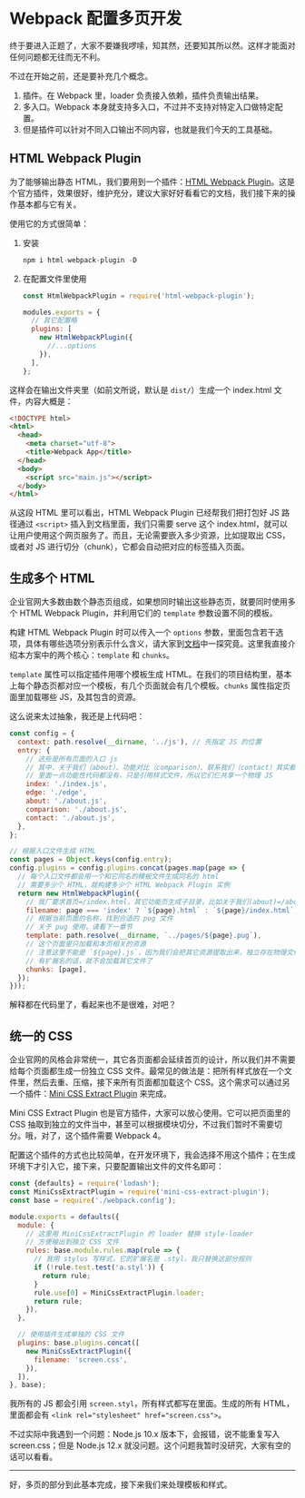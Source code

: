 Webpack 配置多页开发
========

终于要进入正题了，大家不要嫌我啰嗦，知其然，还要知其所以然。这样才能面对任何问题都无往而无不利。

不过在开始之前，还是要补充几个概念。

1. 插件。在 Webpack 里，loader 负责接入依赖，插件负责输出结果。
2. 多入口。Webpack 本身就支持多入口，不过并不支持对特定入口做特定配置。
3. 但是插件可以针对不同入口输出不同内容，也就是我们今天的工具基础。

HTML Webpack Plugin
--------

为了能够输出静态 HTML，我们要用到一个插件：[HTML Webpack Plugin](https://github.com/jantimon/html-webpack-plugin)。这是个官方插件，效果很好，维护充分，建议大家好好看看它的文档，我们接下来的操作基本都与它有关。

使用它的方式很简单：

1. 安装
    ```js
    npm i html-webpack-plugin -D
    ```
2. 在配置文件里使用
    ```js
    const HtmlWebpackPlugin = require('html-webpack-plugin');

    modules.exports = {
      // 其它配置略
      plugins: [
        new HtmlWebpackPlugin({
          //...options
        }),
      ],
    };
    ```

这样会在输出文件夹里（如前文所说，默认是 `dist/`）生成一个 index.html 文件，内容大概是：

```html
<!DOCTYPE html>
<html>
  <head>
    <meta charset="utf-8">
    <title>Webpack App</title>
  </head>
  <body>
    <script src="main.js"></script>
  </body>
</html>
```

从这段 HTML 里可以看出，HTML Webpack Plugin 已经帮我们把打包好 JS 路径通过 `<script>` 插入到文档里面，我们只需要 serve 这个 index.html，就可以让用户使用这个网页服务了。而且，无论需要嵌入多少资源，比如提取出 CSS，或者对 JS 进行切分（chunk），它都会自动把对应的标签插入页面。

生成多个 HTML
--------

企业官网大多数由数个静态页组成，如果想同时输出这些静态页，就要同时使用多个 HTML Webpack Plugin，并利用它们的 `template` 参数设置不同的模板。

构建 HTML Webpack Plugin 时可以传入一个 `options` 参数，里面包含若干选项，具体有哪些选项分别表示什么含义，请大家到[文档](https://github.com/jantimon/html-webpack-plugin#options)中一探究竟。这里我直接介绍本方案中的两个核心：`template` 和 `chunks`。

`template` 属性可以指定插件用哪个模板生成 HTML。在我们的项目结构里，基本上每个静态页都对应一个模板，有几个页面就会有几个模板。`chunks` 属性指定页面里加载哪些 JS，及其包含的资源。

这么说来太过抽象，我还是上代码吧：

```js
const config = {
  context: path.resolve(__dirname, '../js'), // 先指定 JS 的位置
  entry: {
    // 这些是所有页面的入口 js
    // 其中，关于我们（about）、功能对比（comparison）、联系我们（contact）其实都是纯静态
    // 里面一点功能性代码都没有，只是引用样式文件，所以它们仨共享一个物理 JS
    index: './index.js',
    edge: './edge',
    about: './about.js',
    comparison: './about.js',
    contact: './about.js',
  },
};

// 根据入口文件生成 HTML
const pages = Object.keys(config.entry);
config.plugins = config.plugins.concat(pages.map(page => {
  // 每个入口文件都会用一个和它同名的模板文件生成同名的 html
  // 需要多少个 HTML，就构建多少个 HTML Webpack Plugin 实例
  return new HtmlWebpackPlugin({
    // 我厂要求首页=/index.html，其它功能页生成子目录，比如关于我们(about)=/about/index.html
    filename: page === 'index' ? `${page}.html` : `${page}/index.html`,
    // 根据当前页面的名称，找到合适的 pug 文件
    // 关于 pug 使用，请看下一章节
    template: path.resolve(__dirname, `../pages/${page}.pug`),
    // 这个页面里只加载和本页相关的资源
    // 注意这里不能是 `${page}.js`，因为我们会把其它资源提取出来，独立存在物理文件
    // 有扩展名的话，就不会加载其它文件了
    chunks: [page],
  });
}));
```

解释都在代码里了，看起来也不是很难，对吧？

统一的 CSS
--------

企业官网的风格会非常统一，其它各页面都会延续首页的设计，所以我们并不需要给每个页面都生成一份独立 CSS 文件。最常见的做法是：把所有样式放在一个文件里，然后去重、压缩，接下来所有页面都加载这个 CSS。这个需求可以通过另一个插件：[Mini CSS Extract Plugin](https://github.com/webpack-contrib/mini-css-extract-plugin) 来完成。

Mini CSS Extract Plugin 也是官方插件，大家可以放心使用。它可以把页面里的 CSS 抽取到独立的文件当中，甚至可以根据模块切分，不过我们暂时不需要切分。哦，对了，这个插件需要 Webpack 4。

配置这个插件的方式也比较简单，在开发环境下，我会选择不用这个插件；在生成环境下才引入它，接下来，只要配置输出文件的文件名即可：

```js
const {defaults} = require('lodash');
const MiniCssExtractPlugin = require('mini-css-extract-plugin');
const base = require('./webpack.config');

module.exports = defaults({
  module: {
    // 这里用 MiniCssExtractPlugin 的 loader 替换 style-loader
    // 方便输出到独立 CSS 文件
    rules: base.module.rules.map(rule => {
      // 我用 stylus 写样式，它的扩展名是 .styl，我只替换这部分规则
      if (!rule.test.test('a.styl')) {
        return rule;
      }
      rule.use[0] = MiniCssExtractPlugin.loader;
      return rule;
    }),
  },

  // 使用插件生成单独的 CSS 文件
  plugins: base.plugins.concat([
    new MiniCssExtractPlugin({
      filename: 'screen.css',
    }),
  ]),
}, base);
```

我所有的 JS 都会引用 `screen.styl`，所有样式都写在里面。生成的所有 HTML，里面都会有 `<link rel="stylesheet" href="screen.css">`。

不过实际中我遇到一个问题：Node.js 10.x 版本下，会报错，说不能重复写入 screen.css；但是 Node.js 12.x 就没问题。这个问题我暂时没研究，大家有空的话可以看看。

--------

好，多页的部分到此基本完成，接下来我们来处理模板和样式。
